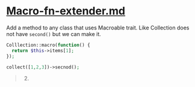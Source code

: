 # [Macro-fn-extender.md](https://laracasts.com/series/laravel-explained/episodes/7)

Add a method to any class that uses Macroable trait. Like Collection does not have `second()` but we can make it.

```php
Colllection::macro(function() {
  return $this->items[1];
});

collect([1,2,3])->secnod();
```
> 2.
